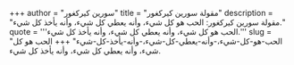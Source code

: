 +++
author = "سورين كيركغور"
title = "مقولة سورين كيركغور"
description = "مقولة سورين كيركغور: الحب هو كل شيء، وأنه يعطي كل شيء، وأنه يأخذ كل شيء."
quote = '''الحب هو كل شيء، وأنه يعطي كل شيء، وأنه يأخذ كل شيء.'''
slug = "الحب-هو-كل-شيء،-وأنه-يعطي-كل-شيء،-وأنه-يأخذ-كل-شيء"
+++
الحب هو كل شيء، وأنه يعطي كل شيء، وأنه يأخذ كل شيء.
